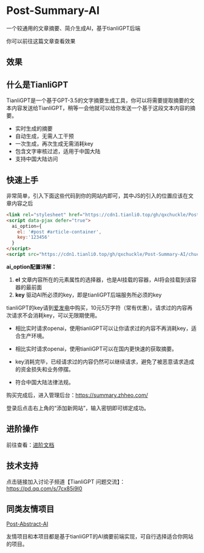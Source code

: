 # Post-Summary-AI

一个较通用的文章摘要、简介生成AI，基于tianliGPT后端

你可以前往这篇文章查看效果[](https://www.qcqx.cn/article/17d3383a.html)

## 效果


## 什么是TianliGPT

TianliGPT是一个基于GPT-3.5的文字摘要生成工具，你可以将需要提取摘要的文本内容发送给TianliGPT，稍等一会他就可以给你发送一个基于这段文本内容的摘要。

- 实时生成的摘要
- 自动生成，无需人工干预
- 一次生成，再次生成无需消耗key
- 包含文字审核过滤，适用于中国大陆
- 支持中国大陆访问

## 快速上手
非常简单，引入下面这些代码到你的网站内即可，其中JS的引入的位置应该在文章内容之后

```html
<link rel="stylesheet" href="https://cdn1.tianli0.top/gh/qxchuckle/Post-Summary-AI/chuckle-post-ai.css">
<script data-pjax defer="true">
  ai_option={
    el: '#post #article-container',
    key:'123456'
  }
</script>
<script src="https://cdn1.tianli0.top/gh/qxchuckle/Post-Summary-AI/chuckle-post-ai.js" data-pjax defer="true"></script>
```

**ai_option配置详解：**
1. **el** 文章内容所在的元素属性的选择器，也是AI挂载的容器，AI将会挂载到该容器的最前面
2. **key** 驱动AI所必须的key，即是tianliGPT后端服务所必须的key

tianliGPT的key请到[爱发电](https://afdian.net/item/f18c2e08db4411eda2f25254001e7c00)中购买，10元5万字符（常有优惠）。请求过的内容再次请求不会消耗key，可以无限期使用。

- 相比实时请求openai，使用tianliGPT可以让你请求过的内容不再消耗key，适合生产环境。
- 相比实时请求openai，使用tianliGPT可以在国内更快速的获取摘要。

- key消耗完毕，已经请求过的内容仍然可以继续请求，避免了被恶意请求造成的资金损失和业务停摆。

- 符合中国大陆法律法规。

购买完成后，进入管理后台：https://summary.zhheo.com/

登录后点击右上角的“添加新网站”，输入密钥即可绑定成功。

## 进阶操作
前往查看：[进阶文档](/qxchuckle/Post-Summary-AI/blob/main/Advanced.md)

## 技术支持
点击链接加入讨论子频道【TianliGPT 问题交流】：https://pd.qq.com/s/7cx85i9l0

## 同类友情项目
[Post-Abstract-AI](https://github.com/qxchuckle/Post-Abstract-AI)

友情项目和本项目都是基于tianliGPT的AI摘要前端实现，可自行选择适合你网站的项目。


